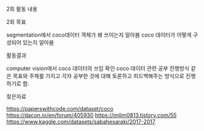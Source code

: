 2회 활동 내용 


2회 목표

segmentation에서 coco데이터 객체가 왜 쓰이는지 알아봄
coco 데이터가 어떻게 구성되어 있는지 알아봄 

활동결과 

computer vision에서 coco 데이터의 쓰임 확인 
coco 데이터 관련 공부 진행방식 같은 목표와 주제를 가지고 각자 공부한 것에 대해 토론하고 피드백해주는 방식으로 진행하기로 함. 

찾은자료

https://paperswithcode.com/dataset/coco
https://dacon.io/en/forum/405930
https://imlim0813.tistory.com/55
https://www.kaggle.com/datasets/sabahesaraki/2017-2017



